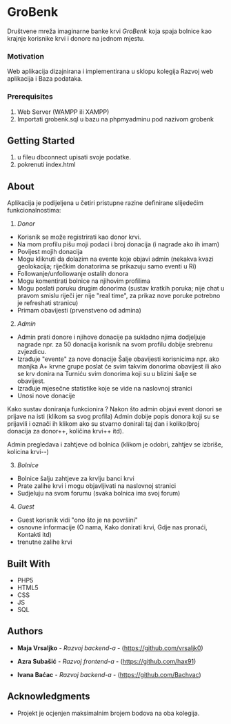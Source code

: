# GroBenk

Društvene mreža imaginarne banke krvi _GroBenk_ koja spaja bolnice kao krajnje korisnike krvi i donore na jednom mjestu.


### Motivation

Web aplikacija dizajnirana i implementirana u sklopu kolegija Razvoj web aplikacija i Baza podataka.


### Prerequisites

1. Web Server (WAMPP ili XAMPP)
2. Importati grobenk.sql u bazu na phpmyadminu pod nazivom grobenk


## Getting Started

1. u fileu dbconnect upisati svoje podatke.
2. pokrenuti index.html


## About

Aplikacija je podijeljena u četiri pristupne razine definirane slijedećim funkcionalnostima:

1. *Donor*
- Korisnik se može registrirati kao donor krvi.
- Na mom profilu pišu moji podaci i broj donacija (i nagrade ako ih imam)
- Povijest mojih donacija
- Mogu kliknuti da dolazim na evente koje objavi admin (nekakva kvazi geolokacija; riječkim donatorima se prikazuju samo eventi u Ri)
- Followanje/unfollowanje ostalih donora
- Mogu komentirati bolnice na njihovim profilima 
- Mogu poslati poruku drugim donorima (sustav kratkih poruka; nije chat u pravom smislu riječi jer nije "real time", za prikaz nove poruke potrebno je refreshati stranicu)
- Primam obavijesti (prvenstveno od admina)

2. *Admin*
- Admin prati donore i njihove donacije pa sukladno njima dodjeljuje
nagrade npr. za 50 donacija korisnik na svom profilu dobije srebrenu
zvjezdicu.
- Izrađuje "evente" za nove donacije 
Šalje obavijesti korisnicima npr. ako manjka A+ krvne grupe poslat će svim
takvim donorima obavijest ili ako se krv donira na Turniću svim donorima
koji su u blizini šalje se obavijest.
- Izrađuje mjesečne statistike koje se vide na naslovnoj stranici
- Unosi nove donacije 

Kako sustav doniranja funkcionira ? 
Nakon što admin objavi event donori se prijave na isti (klikom sa svog profila)
Admin dobije popis donora koji su se prijavili i označi ih klikom ako su stvarno donirali taj dan i koliko(broj donacija za donor++,
količina krvi++ itd).

Admin pregledava i zahtjeve od bolnica (klikom je odobri, zahtjev se izbriše, kolicina krvi--)


3. *Bolnice*
- Bolnice šalju zahtjeve za krvlju banci krvi
- Prate zalihe krvi i mogu objavljivati na naslovnoj stranici
- Sudjeluju na svom forumu (svaka bolnica ima svoj forum)

4. *Guest*

- Guest korisnik vidi "ono što je na površini"
- osnovne informacije (O nama, Kako donirati krvi, Gdje nas pronaći,
Kontakti itd)
- trenutne zalihe krvi

## Built With

* PHP5
* HTML5
* CSS
* JS
* SQL


## Authors

* **Maja Vrsaljko** - *Razvoj backend-a* - (https://github.com/vrsaljk0)

* **Azra Subašić** - *Razvoj frontend-a* - (https://github.com/hax91)

* **Ivana Baćac** - *Razvoj backend-a* - (https://github.com/Bachvac)

## Acknowledgments

* Projekt je ocjenjen maksimalnim brojem bodova na oba kolegija.

